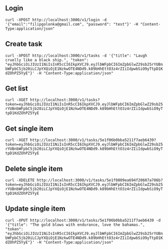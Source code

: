 ## Login

`curl -XPOST http://localhost:3000/v1/login -d '{"email":"filipgolonka@gmail.com", "password": "test"}' -H "Content-Type:application/json"`

## Create task

`curl -XPOST http://localhost:3000/v1/tasks -d '{"title": "Laugh cruelly like a black ship.", "token": "eyJhbGciOiJIUzI1NiIsInR5cCI6IkpXVCJ9.eyJlbWFpbCI6ImZpbGlwZ29sb25rYUBnbWFpbC5jb20iLCJpYXQiOjE1NzkwOTE4NDd9.k89bHhEttO3z4rZIiIdpwbSiO9yTtpD1KdZOhPZ5YyE"}' -H "Content-Type:application/json"`

## Get list

`curl -XGET http://localhost:3000/v1/tasks?token=eyJhbGciOiJIUzI1NiIsInR5cCI6IkpXVCJ9.eyJlbWFpbCI6ImZpbGlwZ29sb25rYUBnbWFpbC5jb20iLCJpYXQiOjE1NzkwOTE4NDd9.k89bHhEttO3z4rZIiIdpwbSiO9yTtpD1KdZOhPZ5YyE`

## Get single item

`curl -XGET http://localhost:3000/v1/tasks/5e1f06b0bba5211f7aeb6439?token=eyJhbGciOiJIUzI1NiIsInR5cCI6IkpXVCJ9.eyJlbWFpbCI6ImZpbGlwZ29sb25rYUBnbWFpbC5jb20iLCJpYXQiOjE1NzkwOTE4NDd9.k89bHhEttO3z4rZIiIdpwbSiO9yTtpD1KdZOhPZ5YyE`

## Delete single item

`curl -XDELETE http://localhost:3000/v1/tasks/5e1f0809ea694f20607a706b?token=eyJhbGciOiJIUzI1NiIsInR5cCI6IkpXVCJ9.eyJlbWFpbCI6ImZpbGlwZ29sb25rYUBnbWFpbC5jb20iLCJpYXQiOjE1NzkwOTE4NDd9.k89bHhEttO3z4rZIiIdpwbSiO9yTtpD1KdZOhPZ5YyE`

## Update single item

`curl -XPUT http://localhost:3000/v1/tasks/5e1f06b0bba5211f7aeb6439 -d '{"title": "The gold blows with endurance, love the bahamas.", "token": "eyJhbGciOiJIUzI1NiIsInR5cCI6IkpXVCJ9.eyJlbWFpbCI6ImZpbGlwZ29sb25rYUBnbWFpbC5jb20iLCJpYXQiOjE1NzkwOTE4NDd9.k89bHhEttO3z4rZIiIdpwbSiO9yTtpD1KdZOhPZ5YyE"}' -H "Content-Type:application/json"`
